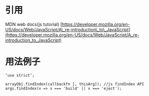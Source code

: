 # 引用

MDN web docs\(js tutorial\) [https://developer.mozilla.org/en-US/docs/Web/JavaScript/A\_re-introduction\_to\_JavaScript](https://developer.mozilla.org/en-US/docs/Web/JavaScript/A_re-introduction_to_JavaScript)

# 用法例子

```
‘use strict’;

arrayObj.findIndex(callbackfn [, thisArg]); //js findIndex API
args.findIndex(x => x === 'build' || x === 'eject');
```



